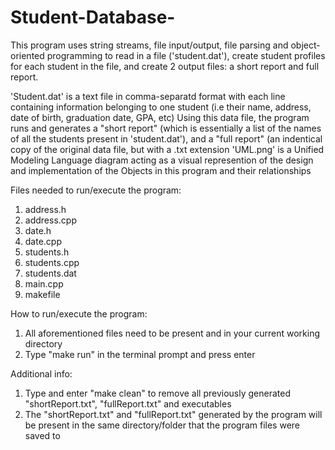 # Student-Database-
This program uses string streams, file input/output, file parsing and object-oriented programming to read in a file ('student.dat'), create student profiles for each student in the file, and create 2 output files: a short report and full report.

'Student.dat' is a text file in comma-separatd format with each line containing information belonging to one student (i.e their name, address, date of birth,  graduation date, GPA, etc)
Using this data file, the program runs and generates a "short report" (which is essentially a list of the names of all the students present in 'student.dat'), and a "full report" (an indentical copy of the original data file, but with a .txt extension
'UML.png' is a Unified Modeling Language diagram acting as a visual represention of the design and implementation of the Objects in this program and their relationships

Files needed to run/execute the program:
1. address.h
2. address.cpp
3. date.h
4. date.cpp
5. students.h
6. students.cpp
7. students.dat
8. main.cpp
9. makefile

How to run/execute the program:
1. All aforementioned files need to be present and in your current working directory
2. Type "make run" in the terminal prompt and press enter

Additional info:
1. Type and enter "make clean" to remove all previously generated "shortReport.txt", "fullReport.txt" and executables
2. The "shortReport.txt" and "fullReport.txt" generated by the program will be present in the same directory/folder that the program files were saved to
